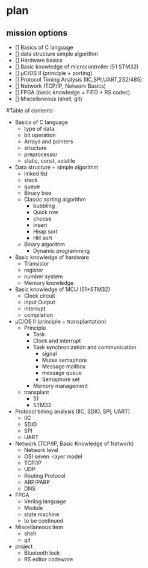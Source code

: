 **plan**
===========
## **mission options**
- [] Basics of C language
- [] data structure simple algorithm
- [] Hardware basics
- [] Basic knowledge of microcontroller (51 STM32)
- [] μC/OS II (principle + porting)
- [] Protocol Timing Analysis (IIC,SPI,UART,232/485)
- [] Network (TCP/IP, Network Basics)
- [] FPGA (basic knowledge + FIFO + RS codec)
- [] Miscellaneous (shell, git)


#Table of contents
* Basics of C language
     * type of data
     * bit operation
     * Arrays and pointers
     * structure
     * preprocessor
     * static, const, volatile
* Data structure + simple algorithm
     * linked list
     * stack
     * queue
     * Binary tree
     * Classic sorting algorithm
         * bubbling
         * Quick row
         * choose
         * insert
         * Heap sort
         * Hill sort
   * Binary algorithm
     * Dynamic programming
* Basic knowledge of hardware
     * Transistor
     * register
     * number system
     * Memory knowledge
* Basic knowledge of MCU (51+STM32)
     * Clock circuit
     * input Output
     * interrupt
     * compilation
* μC/OS II (principle + transplantation)
     * Principle
         * Task
         * Clock and interrupt
         * Task synchronization and communication
             * signal
             * Mutex semaphore
             * Message mailbox
             * message queue
             * Semaphore set
         * Memory management
     * transplant
         * 51
         * STM32
* Protocol timing analysis (IIC, SDIO, SPI, UART)
     * IIC
     * SDIO
     * SPI
     * UART
* Network (TCP/IP, Basic Knowledge of Network)
     * Network level
     * OSI seven -layer model
     * TCP/IP
     * UDP
     * Routing Protocol
     * ARP/PARP
     * DNS
* FPGA
     * Verilog language
     * Module
     * state machine
     * to be continued
* Miscellaneous item
     * shell
     * git
* project
     * Bluetooth lock
     * RS editor codeware


